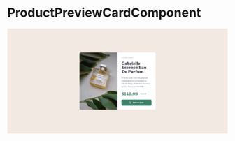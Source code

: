 # ProductPreviewCardComponent

![WorkitLandingPage](https://github.com/Edanriell/ProductPreviewCardComponent/blob/develop/image.png?raw=true)